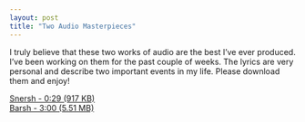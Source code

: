```yaml
---
layout: post
title: "Two Audio Masterpieces"
---
```



<p>I truly believe that these two works of audio are the best I&#8217;ve ever produced. I&#8217;ve been working on them for the past couple of weeks. The lyrics are very personal and describe two important events in my life. Please download them and enjoy!</p>




  
<p><a href="http://hodsaudio.net/mp3/SkillDruids.Snersh.mp3" target="_blank">Snersh - 0:29 (917&#160;KB)</a><br/><a href="http://hodsaudio.net/mp3/SkillDruids.Barsh.mp3" target="_blank">Barsh - 3:00 (5.51&#160;MB)</a></p>




